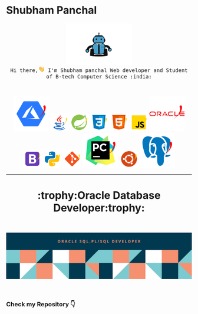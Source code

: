 # Shubham Panchal
<p align="center">
  <img src="https://github.com/shubhDeveloper/Programming_Ic_Code/blob/master/gif/default.gif?raw=true?raw=true" width="180px">
 <br>
 <samp>
    Hi there,<img width="18" src="https://github.com/shubhDeveloper/Hibernate_Project_NoteTaker/blob/master/src/main/webapp/js/Hi.gif?raw=true"> I'm Shubham panchal Web developer and Student of B-tech Computer Science :india:
  </samp> 
</p>
<br>
<p align="center">
<img src="https://raw.githubusercontent.com/shubhDeveloper/Programming_Ic_Code/aba879c03f90b4196b033f7eb3f766c2af1fc306/AzureD.svg">
<img src="https://github.com/shubhDeveloper/Programming_Ic_Code/blob/master/anim/java.svg?raw=true" width="50px">
  <img src="https://github.com/shubhDeveloper/Programming_Ic_Code/blob/master/anim/img%20(1).svg?raw=true" width="50px">
  <img src="https://github.com/shubhDeveloper/Programming_Ic_Code/blob/master/anim/css.svg?raw=true" width="50px">
  <img src="https://github.com/shubhDeveloper/Programming_Ic_Code/blob/master/anim/html.svg?raw=true" width="50">
  <img src="https://github.com/shubhDeveloper/Programming_Ic_Code/blob/master/anim/js.svg" width="50px">
  <img src="https://raw.githubusercontent.com/shubhDeveloper/Programming_Ic_Code/aba879c03f90b4196b033f7eb3f766c2af1fc306/OracleD.svg">
  <img src="https://github.com/shubhDeveloper/Programming_Ic_Code/blob/master/anim/boostrap.svg?raw=true" width="50px">
  <img src="https://github.com/shubhDeveloper/Programming_Ic_Code/blob/master/anim/python.svg?raw=true" width="50px">
 <img src="https://github.com/shubhDeveloper/Programming_Ic_Code/blob/master/anim/git.svg?raw=true" width="50px">
 <img src="https://raw.githubusercontent.com/shubhDeveloper/Programming_Ic_Code/aba879c03f90b4196b033f7eb3f766c2af1fc306/PCD.svg">
 <img src="https://github.com/shubhDeveloper/Programming_Ic_Code/blob/master/anim/ubuntu.svg?raw=true" width="50px">
 <img src="https://raw.githubusercontent.com/shubhDeveloper/Programming_Ic_Code/aba879c03f90b4196b033f7eb3f766c2af1fc306/PostgreyD.svg">
</p>
<hr>

<h1 align="center">:trophy:Oracle Database Developer:trophy:</h1>
<br>

<p align="center">
<img src="https://github.com/shubhDeveloper/Programming_Ic_Code/blob/master/imges/Oracle%20Sql,plsql%20Developer%20(1).png?raw=true">
</p>
<br>

### Check my Repository 👇
